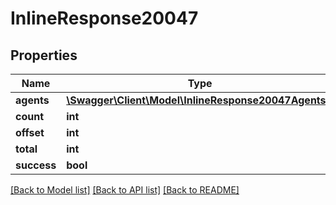 # InlineResponse20047

## Properties
Name | Type | Description | Notes
------------ | ------------- | ------------- | -------------
**agents** | [**\Swagger\Client\Model\InlineResponse20047Agents[]**](InlineResponse20047Agents.md) |  | [optional] 
**count** | **int** |  | [optional] 
**offset** | **int** |  | [optional] 
**total** | **int** |  | [optional] 
**success** | **bool** |  | [optional] 

[[Back to Model list]](../../README.md#documentation-for-models) [[Back to API list]](../../README.md#documentation-for-api-endpoints) [[Back to README]](../../README.md)

